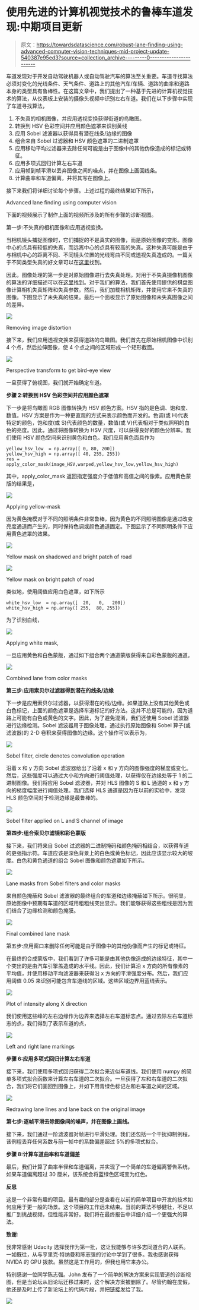 # 使用先进的计算机视觉技术的鲁棒车道发现:中期项目更新

> 原文：<https://towardsdatascience.com/robust-lane-finding-using-advanced-computer-vision-techniques-mid-project-update-540387e95ed3?source=collection_archive---------0----------------------->

车道发现对于开发自动驾驶机器人或自动驾驶汽车的算法至关重要。车道寻找算法必须对变化的光线条件、天气条件、道路上的其他汽车/车辆、道路的曲率和道路本身的类型具有鲁棒性。在这篇文章中，我们提出了一种基于先进的计算机视觉技术的算法，从仪表板上安装的摄像头视频中识别左右车道。我们在以下步骤中实现了车道寻找算法，

1.  不失真的相机图像，并应用透视变换获得街道的鸟瞰图。
2.  转换到 HSV 色彩空间并应用颜色遮罩来识别黄线
3.  应用 Sobel 滤波器以获得具有潜在线条/边缘的图像
4.  组合来自 Sobel 过滤器和 HSV 颜色遮罩的二进制遮罩
5.  应用移动平均过滤器来去除任何可能是由于图像中的其他伪像造成的标记或特征。
6.  应用多项式回归计算左右车道
7.  应用帧到帧平滑以丢弃图像之间的噪点，并在图像上画回线条。
8.  计算曲率和车道偏离，并将其写在图像上。

接下来我们将详细讨论每个步骤。上述过程的最终结果如下所示，

Advanced lane finding using computer vision

下面的视频展示了制作上面的视频所涉及的所有步骤的诊断视图。

第一步:不失真的相机图像和应用透视变换。

当相机镜头捕捉图像时，它们捕捉的不是真实的图像，而是原始图像的变形。图像中心的点具有较低的失真，而远离中心的点具有较高的失真。这种失真可能是由于与相机中心的距离不同、不同镜头位置的光线弯曲不同或透视失真造成的。一篇关于不同类型失真的好文章可以在[这里](https://photographylife.com/what-is-distortion)找到。

因此，图像处理的第一步是对原始图像进行去失真处理。对用于不失真摄像机图像的算法的详细描述可以在[这里](https://nl.mathworks.com/products/demos/symbolictlbx/Pixel_location/Camera_Lens_Undistortion.html)找到。对于我们的算法，我们首先使用提供的棋盘图像计算相机失真矩阵和失真参数。然后，我们加载相机矩阵，并使用它来不失真的图像。下图显示了未失真的结果。最后一个面板显示了原始图像和未失真图像之间的差异。

![](img/229ca55939149efccd1e01a4812e276c.png)

Removing image distortion

接下来，我们应用透视变换来获得道路的鸟瞰图。我们首先在原始相机图像中识别 4 个点，然后拉伸图像，使 4 个点之间的区域形成一个矩形截面。

![](img/2ebea146358a9cc2e193a8bccfa309f5.png)

Perspective transform to get bird-eye view

一旦获得了俯视图，我们就开始确定车道。

**步骤 2:转换到 HSV 色彩空间并应用颜色遮罩**

下一步是将鸟瞰图 RGB 图像转换为 HSV 颜色方案。HSV 指的是色调、饱和度、数值。HSV 方案是作为一种更直观的方式来表示颜色而开发的。色调(或 H)代表特定的颜色，饱和度(或 S)代表颜色的数量，数值(或 V)代表相对于类似照明的白色的亮度。因此，通过将图像转换为 HSV 尺度，可以获得良好的颜色分辨率。我们使用 HSV 颜色空间来识别黄色和白色。我们应用黄色面具作为

```
yellow_hsv_low  = np.array([ 0, 80, 200])
yellow_hsv_high = np.array([ 40, 255, 255])
res = apply_color_mask(image_HSV,warped,yellow_hsv_low,yellow_hsv_high)
```

其中，apply_color_mask 返回指定强度介于低值和高值之间的像素。应用黄色蒙版的结果是，

![](img/9d2fd3aecb3db58d764e9455356f6a20.png)

Applying yellow-mask

因为黄色掩模对于不同的照明条件非常鲁棒，因为黄色的不同照明图像是通过改变亮度通道而产生的，同时保持色调或颜色通道固定。下图显示了不同照明条件下应用黄色遮罩的效果。

![](img/eb57abace80e210f4582b415ffbf8557.png)

Yellow mask on shadowed and bright patch of road

![](img/cc2e9e0471bb4881159598612112f141.png)

Yellow mask on bright patch of road

类似地，使用阈值应用白色遮罩，如下所示

```
white_hsv_low  = np.array([  20,   0,   200])
white_hsv_high = np.array([ 255,  80, 255])
```

为了识别白线，

![](img/61500e9fd862421c6b458fe25dac2ceb.png)

Applying white mask,

一旦应用黄色和白色蒙版，通过如下组合两个通道蒙版获得来自彩色蒙版的通道。

![](img/bae410059a16284d4c10fc44d8afb649.png)

Combined lane from color masks

**第三步:应用索贝尔过滤器得到潜在的线条/边缘**

下一步是应用索贝尔过滤器，以获得潜在的线/边缘。如果道路上没有其他黄色或白色标记，上面的颜色遮罩是选择车道标记的好方法。这并不总是可能的，因为道路上可能有白色或黄色的文字。因此，为了避免混淆，我们还使用 Sobel 滤波器进行边缘检测。Sobel 滤波器用于图像处理，通过执行原始图像和 Sobel 算子(或滤波器)的 2-D 卷积来获得图像的边缘。这个操作可以表示为，

![](img/169f8e12bc3ce9f7e55f31ebb7075235.png)

Sobel filter, circle denotes convolution operation

沿着 x 和 y 方向 Sobel 滤波器给出了沿着 x 和 y 方向的图像强度的梯度或变化。然后，这些强度可以通过大小和方向进行阈值处理，以获得仅在边缘处等于 1 的二进制图像。我们将应用 Sobel 滤波器，并对 HLS 图像的 S 和 L 通道的 x 和 y 方向的梯度幅度进行阈值处理。我们选择 HLS 通道是因为在以前的实验中，发现 HLS 颜色空间对于检测边缘是最鲁棒的。

![](img/da9d754c91e534e14550fc638c711295.png)

Sobel filter applied on L and S channel of image

**第四步:组合索贝尔滤镜和彩色蒙版**

接下来，我们将来自 Sobel 过滤器的二进制掩码和颜色掩码相结合，以获得车道的更强指示符。车道应该是深色背景上的白色或黄色标记，因此应该显示较大的坡度。白色和黄色通道的组合 Sobel 图像和颜色遮罩如下所示。

![](img/545fe1c5e2bd1ba003d7cff6b102f3c3.png)

Lane masks from Sobel filters and color masks

来自颜色掩蔽和 Sobel 滤波器的最终组合的车道和边缘掩蔽如下所示。很明显，原始图像中预期有车道的区域用粗粗线突出显示。我们能够获得这些粗线是因为我们结合了边缘检测和颜色掩膜。

![](img/3a51fa1772c75522d4a828fc0def09e5.png)

Final combined lane mask

第五步:应用窗口来删除任何可能是由于图像中的其他伪像而产生的标记或特征。

在最终的合成蒙版中，我们看到了许多可能是由其他伪像造成的边缘特征，其中一个突出的是由汽车引擎盖造成的水平线。因此，我们计算沿 x 方向的所有像素的平均值，并使用移动平均滤波器来获得沿 x 方向的平滑强度分布。然后，我们应用阈值 0.05 来识别可能包含车道线的区域。这些区域边界用蓝线表示。

![](img/f4f8e8fd0a69b4028a1d9cab638d39e2.png)

Plot of intensity along X direction

我们使用这些峰的左右边缘作为边界来选择左右车道标志点。通过去除左右车道标志的点，我们得到了表示车道的点，

![](img/3ca29b23aca4ff162fab0f851bde93b5.png)

Left and right lane markings

**步骤 6:应用多项式回归计算左右车道**

接下来，我们使用多项式回归获得二次拟合来近似车道线。我们使用 numpy 的简单多项式拟合函数来计算左右车道的二次拟合。一旦获得了左和右车道的二次拟合，我们将它们画回到图像上，并如下用青绿色标记左和右车道之间的区域。

![](img/068f1eedb56f11c6872cd1df2070ceca.png)

Redrawing lane lines and lane back on the original image

**第七步:逐帧平滑去除图像间的噪声，并在图像上画线。**

接下来，我们通过一阶滤波器对帧进行平滑处理。我们还包括一个干扰抑制例程，该例程丢弃任何系数与前一帧中的系数偏差超过 5%的多项式拟合。

**步骤 8:计算车道曲率和车道偏差**

最后，我们计算了曲率半径和车道偏离，并实现了一个简单的车道偏离警告系统，如果车道偏离超过 30 厘米，该系统会将蓝绿色区域变为红色。

**反思**

这是一个非常有趣的项目。最有趣的部分是查看在以前的简单项目中开发的技术如何应用于更一般的场景。这个项目的工作远未结束。当前的算法不够健壮，不足以推广到挑战视频，但性能非常好。我们将在最终报告中详细介绍一个更强大的算法。

**致谢**:

我非常感谢 Udacity 选择我作为第一批，这让我能够与许多志同道合的人联系。一如既往，从与亨里克·特纳曼和陈志强的讨论中学到了很多。我也感谢获得 NVIDA 的 GPU 拨款。虽然这是工作用的，但我也用它来办公。

特别感谢一位同学陈志强。John 发布了一个简单的解决方案来实现管道的诊断视图，但是当论坛从旧论坛迁移过来时，这个解决方案被删除了。尽管约翰在度假，他还是及时上传了新论坛上的代码片段，并把[链接](https://carnd-forums.udacity.com/questions/32706990/want-to-create-a-diagnostic-view-into-your-lane-finding-pipeline)发给了我。

![](img/11014d1dbdc220f10df48ef9ea6990a0.png)